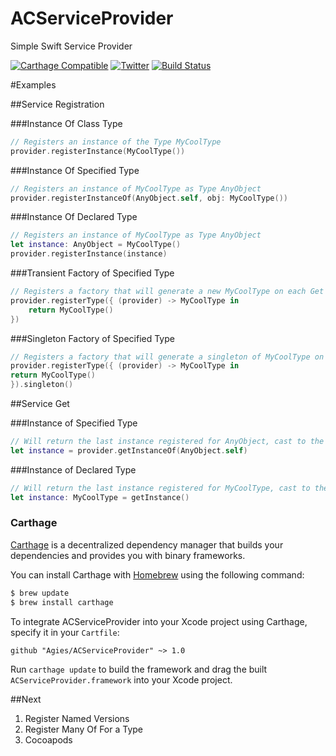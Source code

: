 # ACServiceProvider
Simple Swift Service Provider

[![Carthage Compatible](https://img.shields.io/badge/Carthage-compatible-4BC51D.svg?style=flat)](https://github.com/Carthage/Carthage)
[![Twitter](https://img.shields.io/badge/twitter-@Agies1-blue.svg?style=flat)](http://twitter.com/Agies1)
[![Build Status](https://travis-ci.org/Agies/ACServiceProvider.svg?branch=master)](https://travis-ci.org/Agies/ACServiceProvider)

#Examples

##Service Registration

###Instance Of Class Type

```swift
// Registers an instance of the Type MyCoolType
provider.registerInstance(MyCoolType())
```

###Instance Of Specified Type

```swift
// Registers an instance of MyCoolType as Type AnyObject
provider.registerInstanceOf(AnyObject.self, obj: MyCoolType())
```

###Instance Of Declared Type

```swift
// Registers an instance of MyCoolType as Type AnyObject
let instance: AnyObject = MyCoolType()
provider.registerInstance(instance)
```

###Transient Factory of Specified Type

```swift
// Registers a factory that will generate a new MyCoolType on each Get
provider.registerType({ (provider) -> MyCoolType in
    return MyCoolType()
})
```

###Singleton Factory of Specified Type

```swift
// Registers a factory that will generate a singleton of MyCoolType on each Get
provider.registerType({ (provider) -> MyCoolType in
return MyCoolType()
}).singleton()
```

##Service Get

###Instance of Specified Type

```swift
// Will return the last instance registered for AnyObject, cast to the Specified Type
let instance = provider.getInstanceOf(AnyObject.self)
```

###Instance of Declared Type

```swift
// Will return the last instance registered for MyCoolType, cast to the Declared Type
let instance: MyCoolType = getInstance() 
```

### Carthage

[Carthage](https://github.com/Carthage/Carthage) is a decentralized dependency manager that builds your dependencies and provides you with binary frameworks.

You can install Carthage with [Homebrew](http://brew.sh/) using the following command:

```bash
$ brew update
$ brew install carthage
```

To integrate ACServiceProvider into your Xcode project using Carthage, specify it in your `Cartfile`:

```ogdl
github "Agies/ACServiceProvider" ~> 1.0
```

Run `carthage update` to build the framework and drag the built `ACServiceProvider.framework` into your Xcode project.

##Next

1. Register Named Versions
2. Register Many Of For a Type
3. Cocoapods